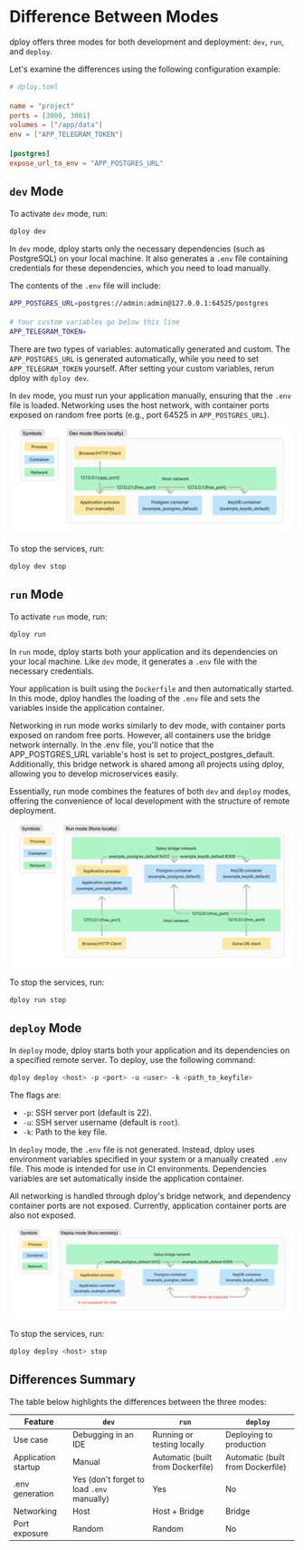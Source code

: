 ---
---

# Difference Between Modes

dploy offers three modes for both development and deployment: `dev`, `run`, and `deploy`.

Let's examine the differences using the following configuration example:

```toml
# dploy.toml

name = "project"
ports = [3000, 3001]
volumes = ["/app/data"]
env = ["APP_TELEGRAM_TOKEN"]

[postgres]
expose_url_to_env = "APP_POSTGRES_URL"
```

## `dev` Mode

To activate `dev` mode, run:

```bash
dploy dev
```

In `dev` mode, dploy starts only the necessary dependencies (such as PostgreSQL) on your local machine. It also generates a `.env` file containing credentials for these dependencies, which you need to load manually.

The contents of the `.env` file will include:

```bash
APP_POSTGRES_URL=postgres://admin:admin@127.0.0.1:64525/postgres

# Your custom variables go below this line
APP_TELEGRAM_TOKEN=
```

There are two types of variables: automatically generated and custom. The `APP_POSTGRES_URL` is generated automatically, while you need to set `APP_TELEGRAM_TOKEN` yourself. After setting your custom variables, rerun dploy with `dploy dev`.

In `dev` mode, you must run your application manually, ensuring that the `.env` file is loaded. Networking uses the host network, with container ports exposed on random free ports (e.g., port 64525 in `APP_POSTGRES_URL`).

![dploy_dev_mode_containers](assets/dploy_dev_mode_containers.png)

To stop the services, run:

```bash
dploy dev stop
```

## `run` Mode

To activate `run` mode, run:

```bash
dploy run
```

In `run` mode, dploy starts both your application and its dependencies on your local machine. Like `dev` mode, it generates a `.env` file with the necessary credentials.

Your application is built using the `Dockerfile` and then automatically started. In this mode, dploy handles the loading of the `.env` file and sets the variables inside the application container.

Networking in run mode works similarly to dev mode, with container ports exposed on random free ports. However, all containers use the bridge network internally. In the .env file, you'll notice that the APP_POSTGRES_URL variable's host is set to project_postgres_default. Additionally, this bridge network is shared among all projects using dploy, allowing you to develop microservices easily.

Essentially, run mode combines the features of both `dev` and `deploy` modes, offering the convenience of local development with the structure of remote deployment.

![dploy_run_mode_containers](assets/dploy_run_mode_containers.png)

To stop the services, run:

```bash
dploy run stop
```

## `deploy` Mode

In `deploy` mode, dploy starts both your application and its dependencies on a specified remote server. To deploy, use the following command:

```bash
dploy deploy <host> -p <port> -u <user> -k <path_to_keyfile>
```

The flags are:

- `-p`: SSH server port (default is 22).
- `-u`: SSH server username (default is `root`).
- `-k`: Path to the key file.

In `deploy` mode, the `.env` file is not generated. Instead, dploy uses environment variables specified in your system or a manually created `.env` file. This mode is intended for use in CI environments. Dependencies variables are set automatically inside the application container.

All networking is handled through dploy's bridge network, and dependency container ports are not exposed. Currently, application container ports are also not exposed.

![dploy_deploy_mode_containers](assets/dploy_deploy_mode_containers.png)

To stop the services, run:

```bash
dploy deploy <host> stop
```

## Differences Summary

The table below highlights the differences between the three modes:

| Feature             | `dev`                                      | `run`                             | `deploy`                          |
| ------------------- | ------------------------------------------ | --------------------------------- | --------------------------------- |
| Use case            | Debugging in an IDE                        | Running or testing locally        | Deploying to production           |
| Application startup | Manual                                     | Automatic (built from Dockerfile) | Automatic (built from Dockerfile) |
| .env generation     | Yes (don't forget to load `.env` manually) | Yes                               | No                                |
| Networking          | Host                                       | Host + Bridge                     | Bridge                            |
| Port exposure       | Random                                     | Random                            | No                                |
